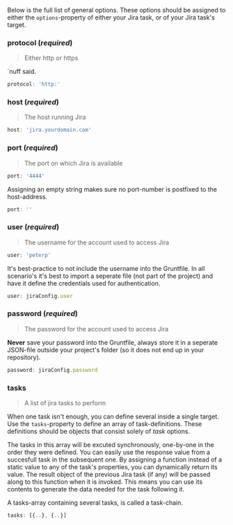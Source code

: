 Below is the full list of general options. These options should be assigned to either the `options`-property of either your Jira task, or of your Jira task's target.

### protocol (*required*)
> Either http or https

`nuff said.

```js
protocol: 'http:'
```

### host (*required*)
> The host running Jira

```js
host: 'jira.yourdomain.com'
```

### port (*required*)
> The port on which Jira is available

```js
port: '4444'
```

Assigning an empty string makes sure no port-number is postfixed to the host-address.

```js
port: ''
```
		
### user (*required*)
> The username for the account used to access Jira

```js
user: 'peterp'
```

It's best-practice to not include the username into the Gruntfile. In all scenario's it's best to import a seperate file (not part of the project) and have it define the credentials used for authentication.

```js
user: jiraConfig.user
```

### password (*required*)
> The password for the account used to access Jira

**Never** save your password into the Gruntfile, always store it in a seperate JSON-file outside your project's folder (so it does not end up in your repository).

```js
password: jiraConfig.password
```

### tasks
> A list of jira tasks to perform

When one task isn't enough, you can define several inside a single target. Use the `tasks`-property to define an array of task-definitions. These definitions should be objects that consist solely of *task* options.

The tasks in this array will be excuted synchronously, one-by-one in the order they were defined. You can easily use the response value from a succesfull task in the subsequent one. By assigning a function instead of a static value to any of the  task's properties, you can dynamically return its value. The result object of the previous Jira task (if any) will be passed along to this function when it is invoked. This means you can use its contents to generate the data needed for the task following it.

A tasks-array containing several tasks, is called a task-chain.

```js
tasks: [{..}, {..}]
```